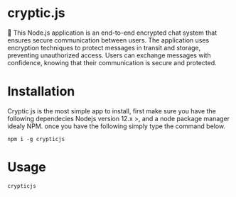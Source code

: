 # cryptic.js
💬 This Node.js application is an end-to-end encrypted chat system that ensures secure communication between users. The application uses encryption techniques to protect messages in transit and storage, preventing unauthorized access. Users can exchange messages with confidence, knowing that their communication is secure and protected.

# Installation
Cryptic js is the most simple app to install, first make sure you have the following dependecies Nodejs version 12.x >, and a node package manager idealy NPM. once you have the following simply type the command below.
```
npm i -g crypticjs
```

# Usage
```
crypticjs
```
